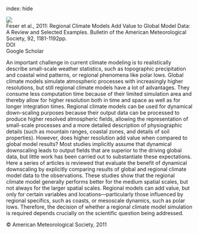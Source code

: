 index: hide

<div class="Citation">
    <div class="Citation-thumb CitationThumb-linked"  data-href="https://doi.org/10.1175/2011bams3061.1">
      <img src="https://static.claimspace.cloud/climate-study-static/refs/thumbs/9/Feser_et_al_2011-thumb.png" />
    </div>

  <div class="Citation-body">
    <div class="Citation-text">Feser et al., 2011: Regional Climate Models Add Value to Global Model Data: A Review and Selected Examples. <span class="Article-journal">Bulletin of the American Meteorological Society, </span><span class="Article-volume">92, </span>1181-1192pp.</div>
    <div class="Citation-links">
      <div class="CitationLink" data-href="https://doi.org/10.1175/2011bams3061.1">
        <div class="CitationLink-icon CitationLink-Doi"></div>
        <div class="CitationLink-text">DOI</div>
      </div>
      <div class="CitationLink" data-href="https://scholar.google.com/scholar?q=10.1175/2011bams3061.1">
        <div class="CitationLink-icon CitationLink-Scholar"></div>
        <div class="CitationLink-text">Google Scholar</div>
      </div>
    </div>
  </div>
</div>

An important challenge in current climate modeling is to realistically describe small-scale weather statistics, such as topographic precipitation and coastal wind patterns, or regional phenomena like polar lows. Global climate models simulate atmospheric processes with increasingly higher resolutions, but still regional climate models have a lot of advantages. They consume less computation time because of their limited simulation area and thereby allow for higher resolution both in time and space as well as for longer integration times. Regional climate models can be used for dynamical down-scaling purposes because their output data can be processed to produce higher resolved atmospheric fields, allowing the representation of small-scale processes and a more detailed description of physiographic details (such as mountain ranges, coastal zones, and details of soil properties). However, does higher resolution add value when compared to global model results? Most studies implicitly assume that dynamical downscaling leads to output fields that are superior to the driving global data, but little work has been carried out to substantiate these expectations. Here a series of articles is reviewed that evaluate the benefit of dynamical downscaling by explicitly comparing results of global and regional climate model data to the observations. These studies show that the regional climate model generally performs better for the medium spatial scales, but not always for the larger spatial scales. Regional models can add value, but only for certain variables and locations—particularly those influenced by regional specifics, such as coasts, or mesoscale dynamics, such as polar lows. Therefore, the decision of whether a regional climate model simulation is required depends crucially on the scientific question being addressed.

<div class="Citation-copy">
&copy; American Meteorological Society, 2011
</div>